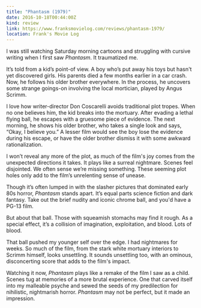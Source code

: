 ```yaml
---
title: "Phantasm (1979)"
date: 2016-10-18T00:44:00Z
kind: review
link: https://www.franksmovielog.com/reviews/phantasm-1979/
location: Frank's Movie Log
---
```


I was still watching Saturday morning cartoons and struggling with cursive writing when I first saw _Phantasm_. It traumatized  me.

It’s told from a kid’s point-of view. A boy who’s put away his toys but hasn't yet discovered girls. His parents died a few months earlier in a car crash. Now, he follows his older brother everywhere. In the process, he uncovers some strange goings-on involving the local mortician, played by Angus Scrimm.

I love how writer-director Don Coscarelli avoids traditional plot tropes. When no one believes him, the kid breaks into the mortuary. After evading a lethal flying ball, he escapes with a gruesome piece of evidence. The next morning, he shows his older brother, who takes a single look and says, “Okay, I believe you.” A lesser film would see the boy lose the evidence during his escape, or have the older brother dismiss it with some awkward rationalization.

I won’t reveal any more of the plot, as much of the film's joy comes from the unexpected directions it takes. It plays like a surreal nightmare. Scenes feel disjointed. We often sense we’re missing something. These seeming plot holes only add to the film’s unrelenting sense of unease.

Though it’s often lumped in with the slasher pictures that dominated early 80s horror, _Phantasm_ stands apart. It’s equal parts science fiction and dark fantasy. Take out the brief nudity and iconic chrome ball, and you'd have a PG-13 film.

But about that ball. Those with squeamish stomachs may find it rough. As a special effect, it’s a collision of imagination,  exploitation, and blood. Lots of blood.

That ball pushed my younger self over the edge. I had nightmares for weeks. So much of the film, from the stark white mortuary interiors to Scrimm himself, looks unsettling. It sounds unsettling too, with an ominous, disconcerting score that adds to the film's impact.

Watching it now, _Phantasm_ plays like a remake of the film I saw as a child. Scenes tug at memories of a more brutal experience. One that carved itself into my malleable psyche and sewed the seeds of my predilection for nihilistic, nightmarish horror. _Phantasm_ may not be perfect, but it made an impression.
